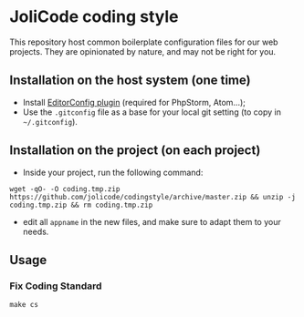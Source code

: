 # JoliCode coding style

This repository host common boilerplate configuration files for our web projects. They are opinionated by nature, and may not be right for you.

## Installation on the host system (one time)

- Install [EditorConfig plugin](http://editorconfig.org/#download) (required for PhpStorm, Atom...);
- Use the `.gitconfig` file as a base for your local git setting (to copy in `~/.gitconfig`).

## Installation on the project (on each project)

- Inside your project, run the following command:
```
wget -qO- -O coding.tmp.zip https://github.com/jolicode/codingstyle/archive/master.zip && unzip -j coding.tmp.zip && rm coding.tmp.zip
```
- edit all `appname` in the new files, and make sure to adapt them to your needs.

## Usage

### Fix Coding Standard

```
make cs
```
